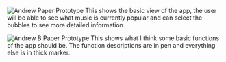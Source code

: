 ![Andrew Paper Prototype](https://raw.githubusercontent.com/SpiritRushAhri/team17/master/images/Andrew.JPG "Andrew Fancett Paper Prototype")
This shows the basic view of the app, the user will be able to see what music is currently popular and can select the bubbles to see more detailed information

![Andrew B Paper Prototype](https://raw.githubusercontent.com/SpiritRushAhri/team17/master/images/AndrewBPaperPrototype.JPG "Andrew Bartleman Paper Prototype")
This shows what I think some basic functions of the app should be. The function descriptions are in pen and everything else is in thick marker.


